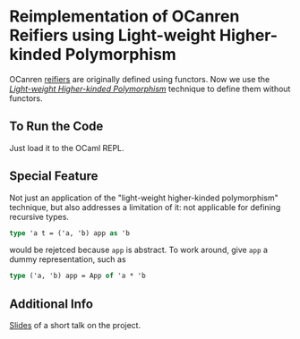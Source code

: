# Reimplementation of OCanren Reifiers using Light-weight Higher-kinded Polymorphism

OCanren [reifiers](https://github.com/YueLiPicasso/OCanrenTutorial/blob/d4a7cdb198900bf19e21354c1d2bdddf15f4391a/Installation/ocanren/src/core/Logic.mli#L132) are originally defined using functors. Now we use the [_Light-weight Higher-kinded Polymorphism_](https://doi.org/10.1007/978-3-319-07151-0_8) technique to define them without functors. 


## To Run the Code

Just load it to the OCaml REPL.

## Special Feature

Not just an application of the "light-weight higher-kinded polymorphism" technique, but also 
addresses a limitation of it: not applicable for defining recursive types. 
```ocaml
type 'a t = ('a, 'b) app as 'b
```
would be rejetced because `app` is abstract. To work around, give `app` a dummy representation, such as
```ocaml
type ('a, 'b) app = App of 'a * 'b
```
## Additional Info

[Slides](file:///home/yuelipicasso/Documents/YueLiPicasso.github.io/Talk/ConferenceTK/yue_JBminiconf2021.pdf) of a short talk on the project.
